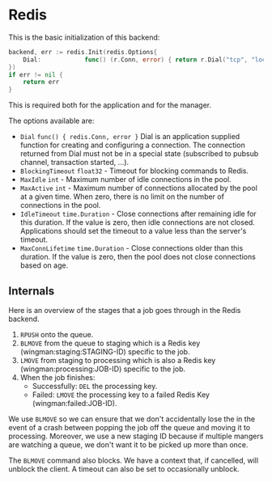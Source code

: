 # Redis

This is the basic initialization of this backend:
```go
backend, err := redis.Init(redis.Options{
	Dial:            func() (r.Conn, error) { return r.Dial("tcp", "localhost:6379") },
})
if err != nil {
	return err
}
```

This is required both for the application and for the manager.

The options available are:
* `Dial` `func() { redis.Conn, error }` Dial is an application supplied function
  for creating and configuring a connection. The connection returned from Dial
  must not be in a special state (subscribed to pubsub channel, transaction
  started, ...).
* `BlockingTimeout` `float32` - Timeout for blocking commands to Redis.
* `MaxIdle` `int` - Maximum number of idle connections in the pool.
* `MaxActive` `int` - Maximum number of connections allocated by the pool at a
  given time. When zero, there is no limit on the number of connections in the
  pool.
* `IdleTimeout` `time.Duration` - Close connections after remaining idle for
  this duration. If the value is zero, then idle connections are not closed.
  Applications should set the timeout to a value less than the server's
  timeout.
* `MaxConnLifetime` `time.Duration` - Close connections older than this
  duration. If the value is zero, then the pool does not close connections
  based on age.

## Internals

Here is an overview of the stages that a job goes through in the Redis backend.
1. `RPUSH` onto the queue.
1. `BLMOVE` from the queue to staging which is a Redis key
(wingman:staging:STAGING-ID) specific to the job.
1. `LMOVE` from staging to processing which is also a Redis key
(wingman:processing:JOB-ID) specific to the job.
1. When the job finishes:
	* Successfully: `DEL` the processing key.
	* Failed: `LMOVE` the processing key to a failed Redis Key
	(wingman:failed:JOB-ID).

We use `BLMOVE` so we can ensure that we don't accidentally lose the in the
event of a crash between popping the job off the queue and moving it to
processing. Moreover, we use a new staging ID because if multiple mangers are
watching a queue, we don't want it to be picked up more than once.

The `BLMOVE` command also blocks. We have a context that, if cancelled, will
unblock the client. A timeout can also be set to occasionally unblock.
